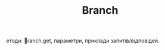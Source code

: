 ﻿---
title: Branch
slug: /api/branch
---

етоди: \ranch.get\, параметри, приклади запитів/відповідей.
